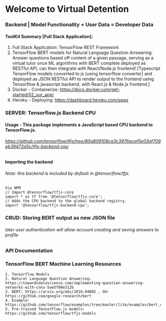 # Welcome to Virtual Detention
### Backend | Model Functionality + User Data = Developer Data

#### ToolKit Summary [Full Stack Application]:
1. Full Stack Application: TensorFlow REST Framework
2. TensorFlow BERT models for Natural Language Question Answering: Answer questions based off content of a given passage, serving as a virtual tutor once ML algorithms with BERT complete deployed as RESTful API, can then integrate with React/Node.js frontend! [Typescript TensorFlow models converted to js [using tensorflow converter] and deployed as JSON RESTful API to render output to the frontend
using Tensorflow & javascript backend, with React.js & Node.js frontend.]
3. Docker - Containerize: https://docs.docker.com/get-started/02_our_app/
4. Heroku - Deploying: https://dashboard.heroku.com/apps

### SERVER: Tensorflow.js Backend CPU
#### Usage - This package implements a JavaScript based CPU backend to TensorFlow.js.
###### https://github.com/tensorflow/tfjs/tree/80a809108ca3c3976acaf5e03af709eb39472a5c/tfjs-backend-cpu
#### Importing the backend
###### Note: this backend is included by default in @tensorflow/tfjs.

    Via NPM
    // Import @tensorflow/tfjs-core
    import * as tf from '@tensorflow/tfjs-core';
    // Adds the CPU backend to the global backend registry.
    import '@tensorflow/tfjs-backend-cpu';

    
### CRUD: Storing BERT output as new JSON file
###### later user authentication will allow account creating and saving answers to profile
### API Documentation


### TensorFlow BERT Machine Learning Resources
    1. Tensorflow Models
    2. Natural Language Question Answering: https://towardsdatascience.com/implementing-question-answering-networks-with-cnns-5ae5f08e312b
    3. BERT: https://arxiv.org/abs/1810.04805 , GH: https://github.com/google-research/bert
    4. Example: https://github.com/tensorflow/examples/tree/master/lite/examples/bert_qa/ios
    5. Pre-trained TensorFlow.js models: https://github.com/tensorflow/tfjs-models

